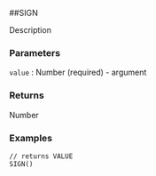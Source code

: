 ##SIGN

Description

### Parameters
`value` : Number (required) - argument

### Returns
Number

### Examples
```
// returns VALUE
SIGN()
```